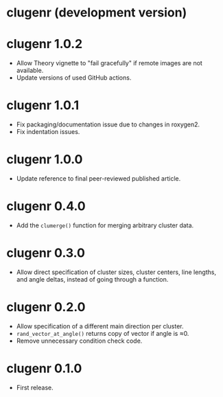 # clugenr (development version)

# clugenr 1.0.2

* Allow Theory vignette to "fail gracefully" if remote images are not available.
* Update versions of used GitHub actions.

# clugenr 1.0.1

* Fix packaging/documentation issue due to changes in roxygen2.
* Fix indentation issues.

# clugenr 1.0.0

* Update reference to final peer-reviewed published article.

# clugenr 0.4.0

* Add the `clumerge()` function for merging arbitrary cluster data.

# clugenr 0.3.0

* Allow direct specification of cluster sizes, cluster centers, line lengths,
  and angle deltas, instead of going through a function.

# clugenr 0.2.0

* Allow specification of a different main direction per cluster.
* `rand_vector_at_angle()` returns copy of vector if angle is ≈0.
* Remove unnecessary condition check code.

# clugenr 0.1.0

* First release.
